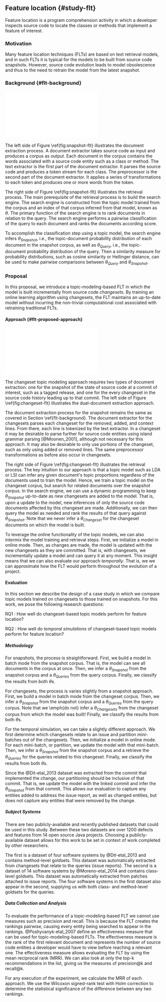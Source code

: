 ## Feature location {#study-flt}

Feature location is a program comprehension activity in which a developer
inspects source code to locate the classes or methods that implement a feature
of interest.

### Motivation

Many feature location techniques (FLTs) are based on text retrieval models, and
in such FLTs it is typical for the models to be built from source code
snapshots. However, source code evolution leads to model obsolescence and thus
to the need to retrain the model from the latest snapshot.

### Background {#flt-background}

![Typical feature location process\label{fig:snapshot-flt}](figures/snapshot-flt.pdf)

The left side of Figure \ref{fig:snapshot-flt} illustrates the document
extraction process. A document extractor takes source code as input and
produces a corpus as output. Each document in the corpus contains the words
associated with a source code entity such as a class or method. The text
extractor is the first part of the document extractor. It parses the source
code and produces a token stream for each class. The preprocessor is the second
part of the document extractor. It applies a series of transformations to each
token and produces one or more words from the token.

The right side of Figure \ref{fig:snapshot-flt} illustrates the retrieval
process. The main prerequisite of the retrieval process is to build the search
engine. The search engine is constructed from the topic model trained from the
corpus and an index of that corpus inferred from that model, known as $\theta$.
The primary function of the search engine is to rank documents in relation to
the query. The search engine performs a pairwise classification of the query to
each document and ranks the documents according score.

To accomplish the classification step using a topic model, the search engine
infers $\theta_{Snapshot}$, i.e., the topic-document probability distribution
of each document in the snapshot corpus, as well as $\theta_{Query}$, i.e., the
topic-document probability distribution of the query. Then a similarity measure
for probability distributions, such as cosine similarity or Hellinger distance,
can be used to make pairwise comparisons between $\theta_{Query}$ and
$\theta_{Snapshot}$.


### Proposal

In this proposal, we introduce a topic-modeling-based FLT in which the model is built
incrementally from source code *changesets*. By training an online learning
algorithm using changesets, the FLT maintains an up-to-date model without
incurring the non-trivial computational cost associated with retraining
traditional FLTs.

#### Approach {#flt-proposed-approach}

![Feature location using changesets\label{fig:changeset-flt}](figures/changeset-flt.pdf)

The changeset topic modeling approach requires two types of document
extraction: one for the snapshot of the state of source code at a commit of
interest, such as a tagged release, and one for the every changeset in the
source code history leading up to that commit. The left side of
Figure \ref{fig:changeset-flt} illustrates the dual-document extraction approach.

The document extraction process for the snapshot remains the same as covered in
Section \ref{flt-background}. The document extractor for the changesets parses
each changeset for the removed, added, and context lines. From there, each line
is tokenized by the text extractor. In a changeset it may be desirable to parse
further for source code entities using island grammar parsing [@Moonen_2001],
although not necessary for this approach. It may also be desirable to only use
portions of the changeset, such as only using added or removed lines. The same
preprocessor transformations as before also occur in changesets.

The right side of Figure \ref{fig:changeset-flt} illustrates the retrieval
process. The key intuition to our approach is that a topic model such as LDA or
LSI can infer any given document's topic proportions regardless of the
documents used to train the model. Hence, we train a topic model on the
changeset corpus, but search for related documents over the snapshot corpus. In
the search engine, we can use a dynamic programming to keep $\theta_{Snapshot}$
up-to-date as new changesets are added to the model. That is, upon a update to
the model, new inferences of only the source code documents affected by this
changeset are made. Additionally, we can then query the model as needed and
rank the results of that query against $\theta_{Snapshot}$. Note that we never
infer a $\theta_{Changeset}$ for the changeset documents on which the model is
built.

To leverage the online functionality of the topic models, we can also intermix
the model training and retrieval steps. First, we initialize a model in online
mode. Then, as changes are made, the model is updated with the new changesets
as they are committed. That is, with changesets, we incrementally update a
model and can query it at any moment. This insight means that we can also
evaluate our approach *temporally*. That is, we we can approximate how the FLT
would perform throughout the evolution of a project.

#### Evaluation

In this section we describe the design of a case study in which we
compare topic models trained on changesets to those trained on snapshots.
For this work, we pose the following research questions:

RQ1
:   How well do changeset-based topic models perform for feature location?

RQ2
:   How well do *temporal simulations* of changeset-based topic models perform for feature location?

##### Methodology

For snapshots, the process is straightforward. First, we build a model in batch
mode from the snapshot corpus. That is, the model can see all documents in the
corpus at once. Then, we infer a $\theta_{Snapshot}$ from the snapshot corpus
and a $\theta_{Queries}$ from the query corpus. Finally, we classify the
results from both $\theta$s.

For changesets, the process is varies slightly from a snapshot approach. First,
we build a model in batch mode from the changeset corpus. Then, we infer a
$\theta_{Snapshot}$ from the snapshot corpus and a $\theta_{Queries}$ from the
query corpus. Note that we \emph{do not} infer a $\theta_{Changesets}$ from the
changeset corpus from which the model was built! Finally, we classify the
results from both $\theta$s.

For the temporal simulation, we can take a slightly different approach. We
first determine which changesets relate to an issue and partition mini-batches
out of the changesets. Then, we initialize a model in online mode. For each
mini-batch, or partition, we update the model with that mini-batch. Then, we
infer a $\theta_{Snapshot}$ from the snapshot corpus and a retrieve the
$\theta_{Queries}$ for the queries related to this changeset. Finally, we
classify the results from both $\theta$s.

Since the @Dit-etal_2013 dataset was extracted from the commit that implemented
the change, our partitioning should be inclusive of that commit. That is, we
update the model with the linked commit and infer the $\theta_{Snapshot}$ from
that commit. This allows our evaluation to capture any entities added to
address the issue report, as well as changed entities, but does not capture any
entities that were removed by the change.

##### Subject Systems

There are two publicly-available and recently published datasets that could be
used in this study. Between these two datasets are over 1200 defects and
features from 14 open source Java projects. Choosing a publicly-available
dataset allows for this work to be set in context of work completed by other
researchers.

The first is a dataset of four software systems by @Dit-etal_2013 and contains
method-level goldsets. This dataset was automatically extracted from changesets
that relate to the queries (issue reports). The second is a dataset of 14
software systems by @Moreno-etal_2014 and contains class-level goldsets. This
dataset was automatically extracted from patches attached to issue reports. The
four software systems in the first dataset also appear in the second, supplying
us with both class- and method-level goldsets for the queries.

##### Data Collection and Analysis

To evaluate the performance of a topic-modeling-based FLT we cannot use
measures such as precision and recall. This is because the FLT creates the
rankings pairwise, causing every entity being searched to appear in the
rankings. @Poshyvanyk-etal_2007 define an effectiveness measure that can be
used for topic-modeling-based FLTs. The effectiveness measure is the rank of
the first relevant document and represents the number of source code entities a
developer would have to view before reaching a relevant one. The effectiveness
measure allows evaluating the FLT by using the mean reciprocal rank (MRR). We
can also look at only the top-k recommendations in the list, giving us the
measures of precision@k and recall@k.

For any execution of the experiment, we calculate the MRR of each approach.
We use the Wilcoxon signed-rank test with Holm correction to determine
the statistical significance of the difference between any two rankings.



